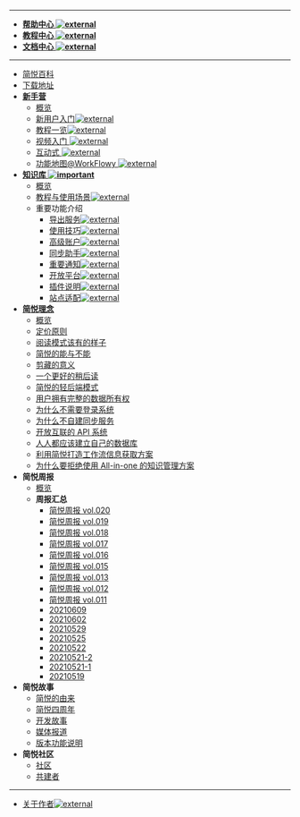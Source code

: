 ***
* [**帮助中心 ![external](https://s2.ax1x.com/2020/02/03/1NqLQg.png)**](https://simpread.pro/help)
* [**教程中心 ![external](https://s2.ax1x.com/2020/02/03/1NqLQg.png)**](https://kb.simpread.pro)
* [**文档中心 ![external](https://s2.ax1x.com/2020/02/03/1NqLQg.png)**](https://simpread.pro/docs)
***
* [简悦百科](Home)
* [下载地址](Download)
* **[新手营](新手营)**
  * [概览](新手营)
  * [新用户入门![external](https://s2.ax1x.com/2020/02/03/1NqLQg.png)](https://zhuanlan.zhihu.com/p/382683271)
  * [教程一览![external](https://s2.ax1x.com/2020/02/03/1NqLQg.png)](https://workflowy.com/s/22/iDn82ReW7Neki2oW#/116c4d504937)
  * [视频入门 ![external](https://s2.ax1x.com/2020/02/03/1NqLQg.png)](https://www.bilibili.com/video/BV1sU4y1j7qQ)
  * [互动式 ![external](https://s2.ax1x.com/2020/02/03/1NqLQg.png)](http://ksria.com/simpread/guide/)
  * [功能地图@WorkFlowy ![external](https://s2.ax1x.com/2020/02/03/1NqLQg.png)](https://workflowy.com/s/22/iDn82ReW7Neki2oW)
* **[知识库 ![important](https://s1.ax1x.com/2020/07/25/UzKr8O.png)](分类介绍)**
  * [概览](分类介绍)
  * [教程与使用场景![external](https://s2.ax1x.com/2020/02/03/1NqLQg.png)](https://github.com/Kenshin/simpread/discussions/2085)
  * 重要功能介绍
    * [导出服务![external](https://s2.ax1x.com/2020/02/03/1NqLQg.png)](https://github.com/Kenshin/simpread/discussions/categories/服务)
    * [使用技巧![external](https://s2.ax1x.com/2020/02/03/1NqLQg.png)](https://github.com/Kenshin/simpread/discussions/categories/使用技巧)
    * [高级账户![external](https://s2.ax1x.com/2020/02/03/1NqLQg.png)](https://github.com/Kenshin/simpread/discussions/categories/高级账户)
    * [同步助手![external](https://s2.ax1x.com/2020/02/03/1NqLQg.png)](https://github.com/Kenshin/simpread/discussions/categories/同步助手)
    * [重要通知![external](https://s2.ax1x.com/2020/02/03/1NqLQg.png)](https://github.com/Kenshin/simpread/discussions/categories/重要通知)
    * [开放平台![external](https://s2.ax1x.com/2020/02/03/1NqLQg.png)](https://github.com/Kenshin/simpread/discussions/categories/Developer)
    * [插件说明![external](https://s2.ax1x.com/2020/02/03/1NqLQg.png)](https://github.com/Kenshin/simpread/discussions/categories/插件说明)
    * [站点适配![external](https://s2.ax1x.com/2020/02/03/1NqLQg.png)](https://github.com/Kenshin/simpread/discussions/categories/站点适配)
* **[简悦理念](简悦理念)**
  * [概览](简悦理念)
  * [定价原则](定价原则)
  * [阅读模式该有的样子](阅读模式该有的样子)
  * [简悦的能与不能](简悦的能与不能)
  * [剪藏的意义](剪藏的意义)
  * [一个更好的稍后读](一个更好的稍后读)
  * [简悦的轻后端模式](简悦的轻后端模式)
  * [用户拥有完整的数据所有权](用户拥有完整的数据所有权)
  * [为什么不需要登录系统](为什么不需要登录系统)
  * [为什么不自建同步服务](为什么不自建同步服务)
  * [开放互联的 API 系统](开放互联的API系统)
  * [人人都应该建立自己的数据库](人人都应该建立自己的数据库)
  * [利用简悦打造工作流信息获取方案](利用简悦打造工作流信息获取方案)
  * [为什么要拒绝使用 All-in-one 的知识管理方案](为什么要拒绝使用All-in-one的知识管理方案)
* **简悦周报**
  * [概览](简悦周报)
  * **周报汇总**
    * [简悦周报  vol.020](notice/notice-简悦周报@vol.020（20220312）)
    * [简悦周报  vol.019](notice/notice-简悦周报@vol.019（20220305）)
    * [简悦周报  vol.018](notice/notice-简悦周报@vol.018（20220226）)
    * [简悦周报  vol.017](notice/notice-简悦周报@vol.017（20220213）)
    * [简悦周报  vol.016](notice/notice-简悦周报@vol.016（20220124）)
    * [简悦周报  vol.015](notice/notice-简悦周报@vol.015（20220111）)
    * [简悦周报  vol.013](notice/notice-简悦周报@vol.013（20211218）)
    * [简悦周报  vol.012](notice/notice-简悦周报@vol.012（20211206）)
    * [简悦周报  vol.011](notice/notice-简悦周报@vol.011（20211125）) 
    * [20210609](notice/notice-2.2.0汇总（20210609）)
    * [20210602](notice/notice-2.2.0汇总（20210602）)
    * [20210529](notice/notice-2.2.0汇总（20210529）)
    * [20210525](notice/notice-2.2.0汇总（20210525）)
    * [20210522](notice/notice-2.2.0汇总（20210522）)
    * [20210521-2](notice/notice-2.2.0汇总（20210521-2）)
    * [20210521-1](notice/notice-2.2.0汇总（20210521-1）)
    * [20210519](notice/notice-2.2.0)
* **简悦故事**
  * [简悦的由来](简悦的由来)
  * [简悦四周年](简悦四周年)
  * [开发故事](各个版本开发故事)
  * [媒体报道](媒体报道)
  * [版本功能说明](版本功能说明)
* **简悦社区**
  * [社区](简悦社区)
  * [共建者](社区共建者)
***
* [关于作者![external](https://s2.ax1x.com/2020/02/03/1NqLQg.png)](https://kenshin.wang/)
